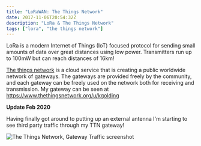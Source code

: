 ```yaml
---
title: "LoRaWAN: The Things Network"
date: 2017-11-06T20:54:32Z
description: "LoRa & The Things Network"
tags: ["lora", "the things network"]
---
```


LoRa is a modern Internet of Things (IoT) focused protocol for sending small amounts of data
over great distances using low power. Transmitters run up to 100mW but can reach distances of 16km!
<!--more-->

[The things network](https://www.thethingsnetwork.org/) is a cloud service that is creating a public worldwide
network of gateways. The gateways are provided freely by the community, and each gateway can be freely used on the
network both for receiving and transmission. My gateway can be seen at https://www.thethingsnetwork.org/u/kgolding

**Update Feb 2020**

Having finally got around to putting up an external antenna I'm starting to see third party traffic through my TTN gateway!

![The Things Network, Gateway Traffic screenshot](/img/2020/Screenshot_The_Things-Network_Traffic.png)

